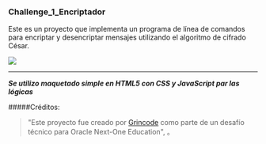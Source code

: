 ### Challenge_1_Encriptador

Este es un proyecto que implementa un programa de línea de comandos para encriptar y desencriptar mensajes utilizando el algoritmo de cifrado César.



![](https://i.postimg.cc/gJtVKNY9/Captura-desde-2023-04-13-21-25-05.png)



-------------

___Se utilizo maquetado simple en HTML5 con CSS y JavaScript par las lógicas___



#####Créditos:
                    
> "Este proyecto fue creado por [Grincode](https://github.com/Grincode) como parte de un desafío técnico para Oracle Next-One Education", 。

```

